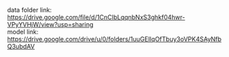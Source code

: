 data folder
link: https://drive.google.com/file/d/1CnCIbLqqnbNxS3ghkf04hwr-VPyYVHjW/view?usp=sharing <br/>
model
link: https://drive.google.com/drive/u/0/folders/1uuGElIqOfTbuy3oVPK4SAyNfbQ3ubdAV